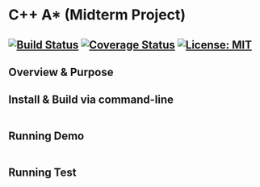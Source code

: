 # C++ A* (Midterm Project)
[![Build Status](https://travis-ci.org/reggie2010/cpp-A_star.svg?branch=master)](https://travis-ci.org/reggie2010/cpp-A_star)
[![Coverage Status](https://coveralls.io/repos/github/reggie2010/cpp-A_star/badge.svg?branch=master)](https://coveralls.io/github/reggie2010/cpp-A_star?branch=master)
[![License: MIT](https://img.shields.io/badge/License-MIT-yellow.svg)](LICENSE.md)
---

## Overview & Purpose


## Install & Build via command-line
```

```


## Running Demo
```

```


## Running Test
```

```
